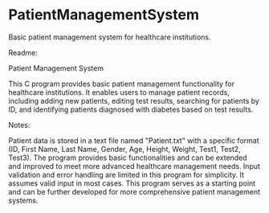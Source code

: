 # PatientManagementSystem
Basic patient management system for healthcare institutions.


Readme:

Patient Management System

This C program provides basic patient management functionality for healthcare institutions. It enables users to manage patient records, including adding new patients, editing test results, searching for patients by ID, and identifying patients diagnosed with diabetes based on test results.

Notes:

Patient data is stored in a text file named "Patient.txt" with a specific format (ID, First Name, Last Name, Gender, Age, Height, Weight, Test1, Test2, Test3).
The program provides basic functionalities and can be extended and improved to meet more advanced healthcare management needs.
Input validation and error handling are limited in this program for simplicity. It assumes valid input in most cases.
This program serves as a starting point and can be further developed for more comprehensive patient management systems.




